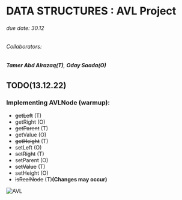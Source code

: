 # **DATA STRUCTURES : AVL Project** 

###### due date: 30.12
###### Collaborators:
###### **Tamer Abd  Alrazaq(T)**, **Oday Saada(O)**

## TODO(13.12.22)
### Implementing AVLNode (warmup): 
- ~~getLeft~~ (T)
- getRight (O)
- ~~getParent~~ (T)
- getValue (O)
- ~~getHeight~~ (T)
- setLeft (O)
- ~~setRight~~ (T)
- setParent (O)
- ~~setValue~~ (T)
- setHeight (O)
- ~~isRealNode~~  (T)**(Changes may occur)**





![AVL](https://miro.medium.com/max/1400/1*fKFQBzBoDDaxeD3yuAlftA.webp)